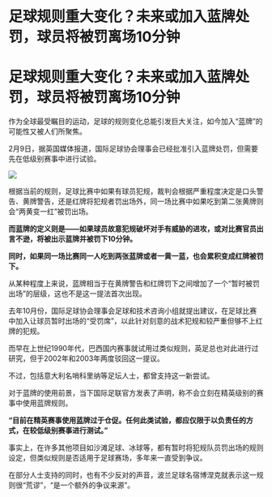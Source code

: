# 足球规则重大变化？未来或加入蓝牌处罚，球员将被罚离场10分钟

# 足球规则重大变化？未来或加入蓝牌处罚，球员将被罚离场10分钟

作为全球最受瞩目的运动，足球的规则变化总能引发巨大关注，如今加入“蓝牌”的可能性又被人们所聚焦。

2月9日，据英国媒体报道，国际足球协会理事会已经批准引入蓝牌处罚，但需要先在低级别赛事中进行试验。

![](https://inews.gtimg.com/om_bt/O9Ev-8cERWeXSYAFPQPCXmW8uYWrFhm_LhTIaALY44g84AA/1000)

根据当前的规则，足球比赛中如果有球员犯规，裁判会根据严重程度决定是口头警告、黄牌警告，还是红牌将犯规者罚出场外，同一场比赛中如果吃到第二张黄牌则会“两黄变一红”被罚出场。

**而蓝牌的定义则是——如果球员故意犯规破坏对手有威胁的进攻，或对比赛官员出言不逊，将被出示蓝牌并被罚下10分钟。**

**同时，如果同一场比赛同一人吃到两张蓝牌或者一黄一蓝，也会累积变成红牌被罚下。**

从某种程度上来说，蓝牌相当于在黄牌警告和红牌罚下之间增加了一个“暂时被罚出场”的层级，这也不是这一提法首次出现。

去年10月份，国际足球协会理事会足球和技术咨询小组就提出建议，在足球比赛中加入让球员暂时出场的“受罚席”，以此针对刻意的战术犯规和较严重但够不上红牌的犯规。

而早在上世纪1990年代，巴西国内赛事就试用过类似规则，英足总也对此进行过研究，但于2002年和2003年两度驳回这一提议。

不过，包括意大利名哨科里纳等足坛人士，都曾支持这一新尝试。

对于蓝牌的使用前景，当下国际足联官方发表了声明，称不会立刻在精英级别的赛事中使用蓝牌规则。

**“目前在精英赛事使用蓝牌过于仓促。任何此类试验，都应仅限于以负责任的方式，在较低级别赛事进行测试。”**

事实上，在许多其他项目如沙滩足球、冰球等，都有暂时将犯规队员罚出场的规则设定，但类似规则是否适用于足球赛场，多年来一直受到争议。

在部分人士支持的同时，也有不少反对的声音，波兰足球名宿博涅克就表示这一规则很“荒谬”，“是一个额外的争议来源”。

